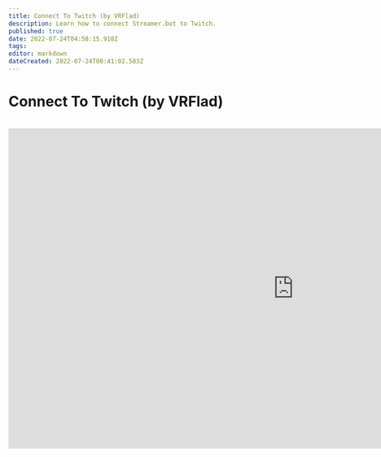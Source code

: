 ```yaml
---
title: Connect To Twitch (by VRFlad)
description: Learn how to connect Streamer.bot to Twitch.
published: true
date: 2022-07-24T04:58:15.918Z
tags: 
editor: markdown
dateCreated: 2022-07-24T00:41:02.583Z
---
```


# Connect To Twitch (by VRFlad)
<br>
<iframe width="1120" height="630" src="https://www.youtube.com/embed/7MkzsxgfVgg" title="YouTube video player" frameborder="0" allow="accelerometer; autoplay; clipboard-write; encrypted-media; gyroscope; picture-in-picture" allowfullscreen></iframe>
